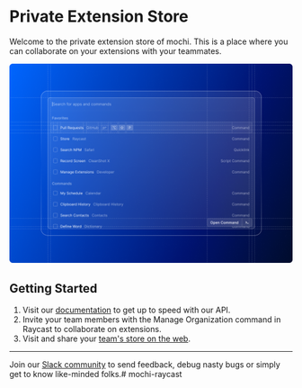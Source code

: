 # Private Extension Store

Welcome to the private extension store of mochi. This is a place where you can collaborate on your extensions with your teammates.

![Extension Store](https://raw.githubusercontent.com/raycast/extensions/main/images/header.png)

## Getting Started

1. Visit our [documentation](https://developers.raycast.com) to get up to speed with our API.
2. Invite your team members with the Manage Organization command in Raycast to collaborate on extensions.
3. Visit and share your [team's store on the web](https://raycast.com/mochi).

---

Join our [Slack community](https://raycast.com/community) to send feedback, debug nasty bugs or simply get to know like-minded folks.# mochi-raycast
